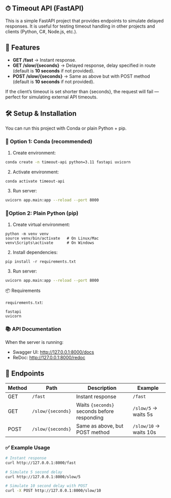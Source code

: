 ## ⏱ Timeout API (FastAPI)

This is a simple FastAPI project that provides endpoints to simulate delayed responses.
It is useful for testing timeout handling in other projects and clients (Python, C#, Node.js, etc.).

## 🚀 Features

- **GET /fast** → Instant response.  
- **GET /slow/{seconds}** → Delayed response, delay specified in route (default is **10 seconds** if not provided).  
- **POST /slow/{seconds}** → Same as above but with POST method (default is **10 seconds** if not provided).  

If the client’s timeout is set shorter than {seconds}, the request will fail — perfect for simulating external API timeouts.

## 🛠️ Setup & Installation

You can run this project with Conda or plain Python + pip.

### 🔹 Option 1: Conda (recommended)

1. Create environment:
```bash
conda create -n timeout-api python=3.11 fastapi uvicorn
```
2. Activate environment:
```bash
conda activate timeout-api
```
3. Run server:
```bash
uvicorn app.main:app --reload --port 8000
```
### 🔹Option 2: Plain Python (pip)

1. Create virtual environment:
```
python -m venv venv
source venv/bin/activate   # On Linux/Mac
venv\Scripts\activate      # On Windows
```

2. Install dependencies:
```
pip install -r requirements.txt
```

3. Run server:
```bash
uvicorn app.main:app --reload --port 8000
```
📦 Requirements

`requirements.txt`:
```
fastapi
uvicorn
```
### 📚 API Documentation

When the server is running:

- Swagger UI: http://127.0.0.1:8000/docs
- ReDoc: http://127.0.0.1:8000/redoc

## 🧪 Endpoints

| Method | Path              | Description                              | Example             |
|--------|-------------------|------------------------------------------|---------------------|
| GET    | `/fast`           | Instant response                         | `/fast`             |
| GET    | `/slow/{seconds}` | Waits `{seconds}` seconds before responding | `/slow/5` → waits 5s |
| POST   | `/slow/{seconds}` | Same as above, but POST method           | `/slow/10` → waits 10s |

### ✅ Example Usage
```bash
# Instant response
curl http://127.0.0.1:8000/fast

# Simulate 5 second delay
curl http://127.0.0.1:8000/slow/5

# Simulate 10 second delay with POST
curl -X POST http://127.0.0.1:8000/slow/10
```